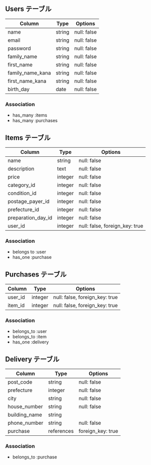 ## Users テーブル
| Column            | Type    | Options     |
| ----------------- | ------  | ----------- |
| name              | string  | null: false |
| email             | string  | null: false |
| password          | string  | null: false |
| family_name       | string  | null: false |
| first_name        | string  | null: false |
| family_name_kana  | string  | null: false |
| first_name_kana   | string  | null: false |
| birth_day         | date    | null: false |

### Association
- has_many :items
- has_many :purchases

 
 
## Items テーブル
| Column             | Type    | Options                        |
| ------------------ | ------- | ------------------------------ |
| name               | string  | null: false                    |
| description        | text    | null: false                    |
| price              | integer | null: false                    |
| category_id        | integer | null: false                    |
| condition_id       | integer | null: false                    |
| postage_payer_id   | integer | null: false                    |
| prefecture_id      | integer | null: false                    |
| preparation_day_id | integer | null: false                    |
| user_id            | integer | null: false, foreign_key: true |

### Association
- belongs to :user
- has_one :purchase


## Purchases テーブル
| Column          | Type    | Options                        |
| --------------- | ------- | ------------------------------ |
| user_id         | integer | null: false, foreign_key: true |
| item_id         | integer | null: false, foreign_key: true |

### Association
- belongs_to :user
- belongs_to :item
- has_one :delivery


## Delivery テーブル
| Column           | Type       | Options           |
| ---------------- | ---------- | ----------------- |
| post_code        | string     | null: false       |
| prefecture       | integer    | null: false       |
| city             | string     | null: false       |
| house_number     | string     | null: false       |
| building_name    | string     |                   |
| phone_number     | string     | null: false       |
| purchase         | references | foreign_key: true |

### Association
- belongs_to :purchase